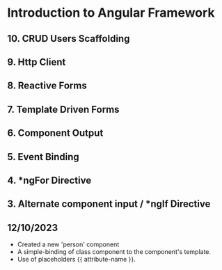 # Introduction to Angular Framework

## 10. CRUD Users Scaffolding


## 9. Http Client


## 8. Reactive Forms


## 7. Template Driven Forms


## 6. Component Output


## 5. Event Binding 


## 4. *ngFor Directive


## 3. Alternate component input / *ngIf Directive





## 12/10/2023

- Created a new 'person' component
- A simple-binding of class component to the component's template.
- Use of placeholders {{ attribute-name }}.
